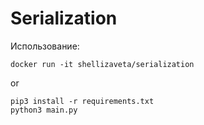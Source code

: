 # Serialization

Использование:
```
docker run -it shellizaveta/serialization
```
or
```
pip3 install -r requirements.txt
python3 main.py
```
